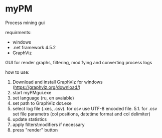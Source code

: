 # myPM
Process mining gui

requirments:
 - windows
 - .net framework 4.5.2
 - GraphViz

GUI for render graphs, filtering, modifying and converting process logs

how to use:

1. Download and install GraphViz for windows (https://graphviz.org/download/)
2. start myPMgui.exe
3. set language (ru, en avaiable)
4. set path to GraphViz dot.exe
5. select log file (.xes, .csv). for csv use UTF-8 encoded file.
5.1. for .csv set file parametrs (col positions, datetime format and col delimiter)
6. update statistics
7. apply filters\modifiers if necessary
8. press "render" button

